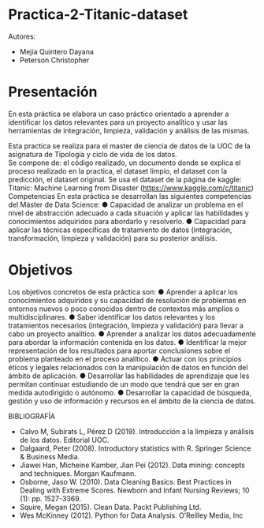 # Practica-2-Titanic-dataset
Autores: 
- Mejia Quintero Dayana
- Peterson Christopher
 

# Presentación
En esta práctica se elabora un caso práctico orientado a aprender a identificar los datos relevantes para un proyecto analítico y usar las herramientas de integración, limpieza, validación
y análisis de las mismas.

Esta practica se realiza para el master de ciencia de datos de la UOC de la asignatura de Tipología y ciclo de vida de los datos.  
Se compone de: el código realizado, un documento donde se explica el proceso realizado en la practica, el dataset limpio, el dataset con la predicción, el dataset original.
Se usa el dataset de la página de kaggle: Titanic: Machine Learning from Disaster (https://www.kaggle.com/c/titanic)
Competencias
En esta práctica se desarrollan las siguientes competencias del Máster de Data Science:
● Capacidad de analizar un problema en el nivel de abstracción adecuado a cada situación y aplicar las habilidades y conocimientos adquiridos para abordarlo y resolverlo.
● Capacidad para aplicar las técnicas específicas de tratamiento de datos (integración, transformación, limpieza y validación) para su posterior análisis.

# Objetivos
Los objetivos concretos de esta práctica son:
● Aprender a aplicar los conocimientos adquiridos y su capacidad de resolución de problemas en entornos nuevos o poco conocidos dentro de contextos más amplios o
multidisciplinares.
● Saber identificar los datos relevantes y los tratamientos necesarios (integración, limpieza y validación) para llevar a cabo un proyecto analítico.
● Aprender a analizar los datos adecuadamente para abordar la información contenida en los datos.
● Identificar la mejor representación de los resultados para aportar conclusiones sobre el problema planteado en el proceso analítico.
● Actuar con los principios éticos y legales relacionados con la manipulación de datos en función del ámbito de aplicación.
● Desarrollar las habilidades de aprendizaje que les permitan continuar estudiando de un modo que tendrá que ser en gran medida autodirigido o autónomo.
● Desarrollar la capacidad de búsqueda, gestión y uso de información y recursos en el ámbito de la ciencia de datos. 

BIBLIOGRAFÍA

- Calvo M, Subirats L, Pérez D (2019). Introducción a la limpieza y análisis de los datos. Editorial UOC.
- Dalgaard, Peter (2008). Introductory statistics with R. Springer Science & Business Media.
- Jiawei Han, Micheine Kamber, Jian Pei (2012). Data mining: concepts and techniques. Morgan Kaufmann.
- Osborne, Jaso W. (2010). Data Cleaning Basics: Best Practices in Dealing with Extreme Scores. Newborn and Infant Nursing Reviews; 10 (1): pp. 1527-3369.
- Squire, Megan (2015). Clean Data. Packt Publishing Ltd.
- Wes McKinney (2012). Python for Data Analysis. O’Reilley Media, Inc
